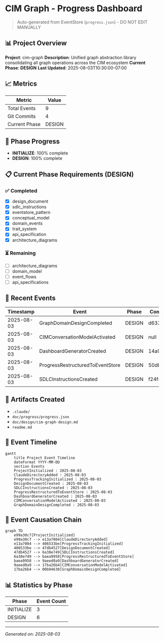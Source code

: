 # CIM Graph - Progress Dashboard

> Auto-generated from EventStore (`progress.json`) - DO NOT EDIT MANUALLY

## 📊 Project Overview

**Project**: cim-graph
**Description**: Unified graph abstraction library consolidating all graph operations across the CIM ecosystem
**Current Phase**: **DESIGN**
**Last Updated**: 2025-08-03T10:30:00-07:00

## 📈 Metrics

| Metric | Value |
|--------|-------|
| Total Events | 9 |
| Git Commits | 4 |
| Current Phase | DESIGN |

## 🎯 Phase Progress

- **INITIALIZE**: 100% complete
- **DESIGN**: 100% complete

## 📋 Current Phase Requirements (DESIGN)

### ✅ Completed
- [x] design_document
- [x] sdlc_instructions
- [x] eventstore_pattern
- [x] conceptual_model
- [x] domain_events
- [x] trait_system
- [x] api_specification
- [x] architecture_diagrams

### ⏳ Remaining
- [ ] architecture_diagrams
- [ ] domain_model
- [ ] event_flows
- [ ] api_specifications

## 🔄 Recent Events

| Timestamp | Event | Phase | Commit |
|-----------|-------|-------|--------|
| 2025-08-03 | GraphDomainDesignCompleted | DESIGN | d633a8d |
| 2025-08-03 | CIMConversationModelActivated | DESIGN | null |
| 2025-08-03 | DashboardGeneratorCreated | DESIGN | 14a97ec |
| 2025-08-03 | ProgressRestructuredToEventStore | DESIGN | 50db5e1 |
| 2025-08-03 | SDLCInstructionsCreated | DESIGN | f24f824 |

## 📁 Artifacts Created

- `.claude/`
- `doc/progress/progress.json`
- `doc/design/cim-graph-design.md`
- `readme.md`

## 📅 Event Timeline

```mermaid
gantt
    title Project Event Timeline
    dateFormat YYYY-MM-DD
    section Events
    ProjectInitialized : 2025-08-03
    ClaudeDirectoryAdded : 2025-08-03
    ProgressTrackingInitialized : 2025-08-03
    DesignDocumentCreated : 2025-08-03
    SDLCInstructionsCreated : 2025-08-03
    ProgressRestructuredToEventStore : 2025-08-03
    DashboardGeneratorCreated : 2025-08-03
    CIMConversationModelActivated : 2025-08-03
    GraphDomainDesignCompleted : 2025-08-03
```

## 🔗 Event Causation Chain

```mermaid
graph TD
    e99a30c7[ProjectInitialized]
    e99a30c7 --> e13a7004[ClaudeDirectoryAdded]
    e13a7004 --> 406533be[ProgressTrackingInitialized]
    406533be --> 47db4527[DesignDocumentCreated]
    47db4527 --> 6a38e749[SDLCInstructionsCreated]
    6a38e749 --> baea9958[ProgressRestructuredToEventStore]
    baea9958 --> 9aeed0a9[DashboardGeneratorCreated]
    9aeed0a9 --> 17ba26b4[CIMConversationModelActivated]
    17ba26b4 --> 00b04630[GraphDomainDesignCompleted]
```

## 📊 Statistics by Phase

| Phase | Event Count |
|-------|-------------|
| INITIALIZE | 3 |
| DESIGN | 6 |

---

_Generated on: 2025-08-03_
